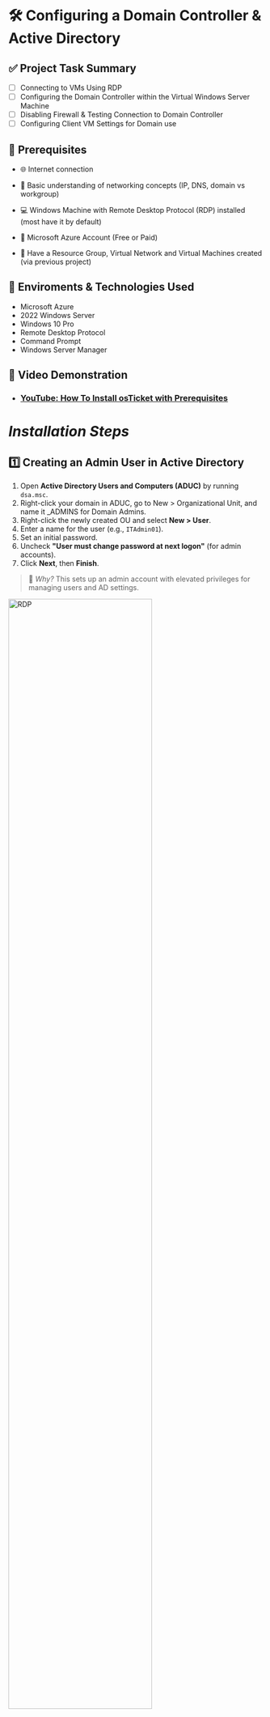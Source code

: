 # 🛠️ Configuring a Domain Controller & Active Directory

## ✅ Project Task Summary

- [ ] Connecting to VMs Using RDP
- [ ] Configuring the Domain Controller within the Virtual Windows Server Machine
- [ ] Disabling Firewall & Testing Connection to Domain Controller
- [ ] Configuring Client VM Settings for Domain use

## 📌 Prerequisites
- 🌐 Internet connection

- 🧠 Basic understanding of networking concepts (IP, DNS, domain vs workgroup)

- 💻 Windows Machine with Remote Desktop Protocol (RDP) installed (most have it by default)

- 🔐 Microsoft Azure Account (Free or Paid)

- 🔧 Have a Resource Group, Virtual Network and Virtual Machines created (via previous project) 
    
## 🔗 Enviroments & Technologies Used 
-  Microsoft Azure
-  2022 Windows Server
-  Windows 10 Pro
-  Remote Desktop Protocol
-  Command Prompt
-  Windows Server Manager

  ## 🎥 Video Demonstration

- ### [YouTube: How To Install osTicket with Prerequisites](https://www.youtube.com)

# *Installation Steps*

## 1️⃣ Creating an Admin User in Active Directory

1. Open **Active Directory Users and Computers (ADUC)** by running `dsa.msc`.
2. Right-click your domain in ADUC, go to New > Organizational Unit, and name it _ADMINS for Domain Admins.
3. Right-click the newly created OU and select **New > User**.
4. Enter a name for the user (e.g., `ITAdmin01`).
5. Set an initial password.
6. Uncheck **"User must change password at next logon"** (for admin accounts).
7. Click **Next**, then **Finish**.

> 📌 *Why?* This sets up an admin account with elevated privileges for managing users and AD settings.
<p>
<img src="https://imgur.com/hE04qpk.png" height="75%" width="75%" alt="RDP">
</p>

<br>
<br>
<br>

## 2️⃣ Assigning Admin Privileges

1. Right-click the new user (e.g., `ITAdmin01`) → **Properties**.
2. Go to the **Member Of** tab → Click **Add**.
3. Type **Domain Admins**, then click **Apply** → **OK**.

> 📌 *Why?* Adding the user to the **Domain Admins** group gives them full administrative rights over Active Directory.

 
<p>
<img src="https://imgur.com/HyyWl3h.png" height="85%" width="85%" alt="Server Manager">
</p>

<br>
<br>
<br>

## 3️⃣ Creating a Standard User (New Employee)

1. Open **ADUC** → Right-click on the **Users** container → **New > User**.
2. Enter the user's **First and Last Name**.
3. Set an initial password.
4. Uncheck **"Password never expires"**.
5. Keep **"User must change password at next logon"** unchecked! (We're only doing this for RDP Issues)
6. Click **Next**, then **Finish**.

> 📌 *Why?* Simulates onboarding a new employee with standard domain-level access.

<p>
<img src="https://imgur.com/Nl9jiWR.png" height="80%" width="80%" alt="Firewall">
</p>

<br>
<br>
<br>

### 5️⃣ Managing User Accounts (Day-to-Day IT Tasks)

#### ✅ Resetting Passwords
- Right-click the user → **Reset Password** → Enter new password.

#### ✅ Disabling or Removing Users
- Right-click the user → **Disable Account** (useful when offboarding).
- To delete a user: Right-click → **Delete**.

#### ✅ Modifying User Properties
- Open a user's **Properties** to configure:
  - **Profile Path** (for Roaming Profiles)
  - **Logon Hours** (set login time restrictions)
  - **Group Memberships** (adjust user permissions)

> 📌 *Why?* These are daily tasks for IT Help Desk & System Admins to maintain user access and security.



<p>
<img src="https://imgur.com/nx5nKxs.png" height="40%" width="70%" alt="Command Prompt">
</p>

<br>
<br>
<br>

## 7️⃣ Verifying User Login & Password Policy

1. On the **Client VM**, login as the **new user**.
2. On the **Admin VM**, go to the **new user account** and select **"Reset password at next login"**.
3. Back on the **Client VM**, open **Command Prompt** and run the following command to update Group Policy: *gpupdate /force*
4. Press **Ctrl + Fn + Alt + End** to lock the **Client VM**.
5. Attempt to **log in again** with the new user’s credentials.
6. The system will prompt the user to **change their password**.

📌 **Why?** This ensures users comply with password policies before accessing resources.

<p>
<img src="https://imgur.com/EKHU4I2.png" height="80%" width="80%" alt="Joining Domain via Client VM">
</p>
